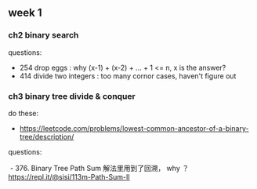 ## week 1
### ch2 binary search
questions: 
  - 254 drop eggs : why (x-1) + (x-2) + ... + 1 <= n, x is the answer? 
  - 414 divide two integers : too many cornor cases, haven't figure out 
  
### ch3 binary tree divide & conquer 

do these: 
  - https://leetcode.com/problems/lowest-common-ancestor-of-a-binary-tree/description/

questions: 
  
  - 376. Binary Tree Path Sum 解法里用到了回溯， why ？  https://repl.it/@sisi/113m-Path-Sum-II 
